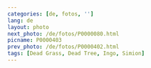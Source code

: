 ```yaml
---
categories: [de, fotos, '']
lang: de
layout: photo
next_photo: /de/fotos/P0000080.html
picname: P0000403
prev_photo: /de/fotos/P0000402.html
tags: [Dead Grass, Dead Tree, Ingo, Simion]
---
```

